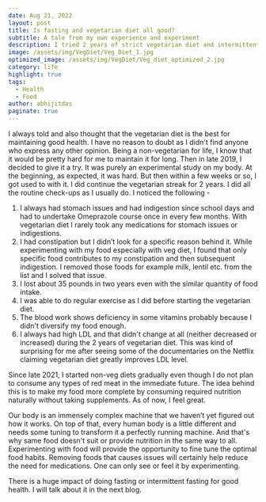 ```yaml
---
date: Aug 21, 2022
layout: post
title: Is fasting and vegetarian diet all good?
subtitle: A tale from my own experience and experiment
description: I tried 2 years of strict vegetarian diet and intermittent fasting and this is what I learned.
image: /assets/img/VegDiet/Veg_Diet_1.jpg
optimized_image: /assets/img/VegDiet/Veg_diet_optimized_2.jpg
category: life
highlight: true
tags:
  - Health
  - Food
author: abhijitdas
paginate: true
---
```

I always told and also thought that the vegetarian diet is the best for maintaining good health. I have no reason to doubt as I didn't find anyone who express any other opinion. Being a non-vegetarian for life, I know that it would be pretty hard for me to maintain it for long. Then in late 2019, I decided to give it a try. It was purely an experimental study on my body. At the beginning, as expected, it was hard. But then within a few weeks or so, I got used to with it. I did continue the vegetarian streak for 2 years. I did all the routine check-ups as I usually do. I noticed the following -

1.	I always had stomach issues and had indigestion since school days and had to undertake Omeprazole course once in every few months. With vegetarian diet I rarely took any medications for stomach issues or indigestions.
2.	I had constipation but I didn’t look for a specific reason behind it. While experimenting with my food especially with veg diet, I found that only specific food contributes to my constipation and then subsequent indigestion. I removed those foods for example milk, lentil etc. from the list and I solved that issue.
3.	I lost about 35 pounds in two years even with the similar quantity of food intake.
4.	I was able to do regular exercise as I did before starting the vegetarian diet.
5. The blood work shows deficiency in some vitamins probably because I didn't diversify my food enough.
6. I always had high LDL and that didn't change at all (neither decreased or increased) during the 2 years of vegetarian diet. This was kind of surprising for me after seeing some of the documentaries on the Netflix claiming vegetarian diet greatly improves LDL level.

Since late 2021, I started non-veg diets gradually even though I do not plan to consume any types of red meat in the immediate future. The idea behind this is to make my food more complete by consuming required nutrition naturally without taking supplements. As of now, I feel great.

Our body is an immensely complex machine that we haven’t yet figured out how it works. On top of that, every human body is a little different and needs some tuning to transform it a perfectly running machine. And that's why same food doesn't suit or provide nutrition in the same way to all. Experimenting with food will provide the opportunity to fine tune the optimal food habits. Removing foods that causes issues will certainly help reduce the need for medications. One can only see or feel it by experimenting.

There is a huge impact of doing fasting or intermittent fasting for good health. I will talk about it in the next blog.
